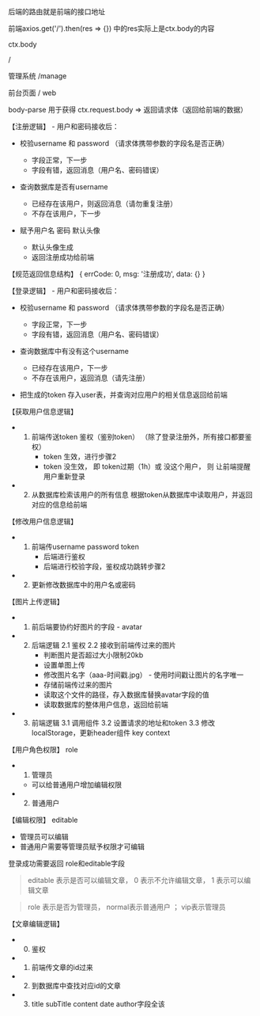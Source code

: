 
后端的路由就是前端的接口地址

前端axios.get('/').then(res => {}) 中的res实际上是ctx.body的内容

ctx.body


/

管理系统
/manage


前台页面
/ web


body-parse 用于获得 ctx.request.body   => 返回请求体（返回给前端的数据）



【注册逻辑】 - 用户和密码接收后：
- 校验username 和 password （请求体携带参数的字段名是否正确）
    - 字段正常，下一步
    - 字段有错，返回消息（用户名、密码错误）

- 查询数据库是否有username
    - 已经存在该用户，则返回消息（请勿重复注册）
    - 不存在该用户，下一步

- 赋予用户名 密码 默认头像
    - 默认头像生成
    - 返回注册成功给前端



【规范返回信息结构】
{
    errCode: 0,
    msg: '注册成功',
    data: {}
}


【登录逻辑】 - 用户和密码接收后：
- 校验username 和 password （请求体携带参数的字段名是否正确）
    - 字段正常，下一步
    - 字段有错，返回消息（用户名、密码错误）

- 查询数据库中有没有这个username
    - 已经存在该用户，下一步
    - 不存在该用户，返回消息（请先注册）

- 把生成的token 存入user表，并查询对应用户的相关信息返回给前端


【获取用户信息逻辑】
- 1. 前端传送token
    鉴权（鉴别token） （除了登录注册外，所有接口都要鉴权）
        - token 生效，进行步骤2
        - token 没生效， 即 token过期（1h）或 没这个用户， 则 让前端提醒用户重新登录
- 2. 从数据库检索该用户的所有信息
    根据token从数据库中读取用户，并返回对应的信息给前端


【修改用户信息逻辑】
- 1. 前端传username password token
     - 后端进行鉴权
     - 后端进行校验字段，鉴权成功跳转步骤2
- 2. 更新修改数据库中的用户名或密码


【图片上传逻辑】
- 1. 前后端要协约好图片的字段 - avatar
- 2. 后端逻辑
    2.1 鉴权
    2.2 接收到前端传过来的图片
        - 判断图片是否超过大小限制20kb
        - 设置单图上传
        - 修改图片名字（aaa-时间戳.jpg） - 使用时间戳让图片的名字唯一
        - 存储前端传过来的图片
        - 读取这个文件的路径，存入数据库替换avatar字段的值
        - 读取数据库的整体用户信息，返回给前端
- 3. 前端逻辑
    3.1 调用组件
    3.2 设置请求的地址和token
    3.3 修改localStorage，更新header组件 key context


【用户角色权限】 role
- 1. 管理员
    - 可以给普通用户增加编辑权限
- 2. 普通用户


【编辑权限】 editable
- 管理员可以编辑
- 普通用户需要等管理员赋予权限才可编辑

登录成功需要返回 role和editable字段

> editable 表示是否可以编辑文章， 0 表示不允许编辑文章， 1 表示可以编辑文章

> role 表示是否为管理员， normal表示普通用户 ； vip表示管理员


【文章编辑逻辑】
- 0. 鉴权
- 1. 前端传文章的id过来
- 2. 到数据库中查找对应id的文章
- 3. title subTitle content date author字段全该


